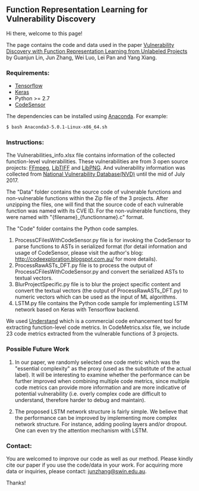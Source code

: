 ## Function Representation Learning for Vulnerability Discovery

Hi there, welcome to this page!

The page contains the code and data used in the paper [Vulnerability Discovery with Function Representation Learning from Unlabeled Projects](https://dl.acm.org/citation.cfm?id=3138840) by Guanjun Lin, Jun Zhang, Wei Luo, Lei Pan and Yang Xiang.

### Requirements:

 * [Tensorflow](https://www.tensorflow.org/)
 * [Keras](https://github.com/fchollet/keras/tree/master/keras)
 * Python >= 2.7
 * [CodeSensor](https://github.com/fabsx00/codesensor)

The dependencies can be installed using [Anaconda](https://www.anaconda.com/download/). For example:

```bash
$ bash Anaconda3-5.0.1-Linux-x86_64.sh
```

### Instructions:

The Vulnerabilities_info.xlsx file contains information of the collected function-level vulnerabilities. These vulnerabilities are from 3 open source projects: [FFmpeg](https://github.com/FFmpeg/FFmpeg), [LibTIFF](https://github.com/vadz/libtiff) and [LibPNG](https://github.com/glennrp/libpng). And vulnerability information was collected from [National Vulnerability Database(NVD)](https://nvd.nist.gov/) until the mid of July 2017.

The "Data" folder contains the source code of vulnerable functions and non-vulnerable functions within the Zip file of the 3 projects. After unzipping the files, one will find that the source code of each vulnerable function was named with its CVE ID. For the non-vulnerable functions, they were named with "{filename}_{functionname}.c" format. 

The "Code" folder contains the Python code samples. 
1) ProcessCFilesWithCodeSensor.py file is for invoking the CodeSensor to parse functions to ASTs in serialized format (for detail information and usage of CodeSensor, please visit the author's blog: http://codeexploration.blogspot.com.au/ for more details). 
2) ProcessRawASTs_DFT.py file is to process the output of ProcessCFilesWithCodeSensor.py and convert the serialized ASTs to textual vectors.
3) BlurProjectSpecific.py file is to blur the project specific content and convert the textual vectors (the output of ProcessRawASTs_DFT.py) to numeric vectors which can be used as the input of ML algorithms. 
4) LSTM.py file contains the Python code sample for implementing LSTM network based on Keras with Tensorflow backend.

We used [Understand](https://scitools.com/) which is a commercial code enhancement tool for extracting function-level code metrics. In CodeMetrics.xlsx file, we include 23 code metrics extracted from the vulnerable functions of 3 projects. 

### Possible Future Work

1) In our paper, we randomly selected one code metric which was the "essential complexity" as the proxy (used as the substitute of the actual label). It will be interesting to examine whether the performance can be further improved when combining multiple code metrics, since multiple code metrics can provide more information and are more indicative of potential vulnerability (i.e. overly complex code are difficult to understand, therefore harder to debug and maintain).

2) The proposed LSTM network structure is fairly simple. We believe that the performance can be improved by implementing more complex network structure. For instance, adding pooling layers and/or dropout. One can even try the attention mechanism with LSTM. 

### Contact:

You are welcomed to improve our code as well as our method. Please kindly cite our paper if you use the code/data in your work. For acquiring more data or inquiries, please contact: junzhang@swin.edu.au.

Thanks!
